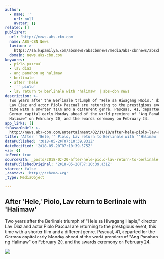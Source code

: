```yaml
---
author:
  - name: ''
    url: null
    avatar: {}
related: []
publisher:
  url: 'http://news.abs-cbn.com'
  name: ABS-CBN News
  favicon: >-
    https://sa.kapamilya.com/absnews/abscbnnews/media/abs-cbnnews/abscbnmaster/newsfavicon.png
  domain: news.abs-cbn.com
keywords:
  - piolo pascual
  - lav diaz
  - ang panahon ng halimaw
  - berlinale
  - after 'hele
  - ''' piolo'
  - lav return to berlinale with 'halimaw' | abs-cbn news
description: >-
  Two years after the Berlinale triumph of "Hele sa Hiwagang Hapis," director
  Lav Diaz and actor Piolo Pascual are returning to the prestigious event, this
  time with a shorter film and a different genre. Pascual, 41, departed for the
  German capital early Monday ahead of the world premiere of "Ang Panahon ng
  Halimaw" on February 20, and the awards ceremony on February 24.
app_links: []
isBasedOnUrl: >-
  http://news.abs-cbn.com/entertainment/02/19/18/after-hele-piolo-lav-return-to-berlinale-with-halimaw
title: 'After ''Hele,'' Piolo, Lav return to Berlinale with ''Halimaw'''
datePublished: '2018-05-20T07:10:39.831Z'
dateModified: '2018-05-20T07:10:39.575Z'
via: {}
inFeed: true
sourcePath: _posts/2018-02-20-after-hele-piolo-lav-return-to-berlinale-with-halimaw.md
datePublishedOriginal: '2018-05-20T07:10:39.831Z'
starred: false
_context: 'http://schema.org'
_type: MediaObject

---
```

<article style=""><h1>After 'Hele,' Piolo, Lav return to Berlinale with 'Halimaw'</h1><p>Two years after the Berlinale triumph of "Hele sa Hiwagang Hapis," director Lav Diaz and actor Piolo Pascual are returning to the prestigious event, this time with a shorter film and a different genre. Pascual, 41, departed for the German capital early Monday ahead of the world premiere of "Ang Panahon ng Halimaw" on February 20, and the awards ceremony on February 24.</p><img src="https://sa.kapamilya.com/absnews/abscbnnews/media/2018/entertainment/02/19/piolo-021918.jpg?ext=.jpg" /></article>
